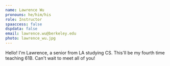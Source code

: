 ```yaml
---
name: Lawrence Wu
pronouns: he/him/his
role: Instructor
spaaccess: false
dspdata: false
email: lawrence.wu@berkeley.edu
photo: lawrence_wu.jpg
---
```



Hello! I'm Lawrence, a senior from LA studying CS. This'll be my fourth time teaching 61B. Can't wait to meet all of you!